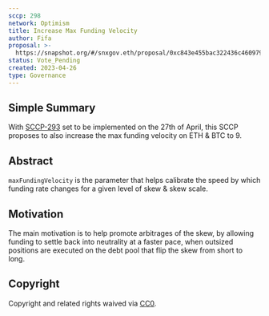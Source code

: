 ```yaml
---
sccp: 298
network: Optimism
title: Increase Max Funding Velocity 
author: Fifa
proposal: >-
  https://snapshot.org/#/snxgov.eth/proposal/0xc843e455bac322436c46097982052442f14723d31fb2eb02506ad8b5ed8cc73d
status: Vote_Pending
created: 2023-04-26
type: Governance
---
```


## Simple Summary

<!--"If you can't explain it simply, you don't understand it well enough." Provide a simplified and layman-accessible explanation of the SCCP.-->

With [SCCP-293](https://sips.synthetix.io/sccp/sccp-293/) set to be implemented on the 27th of April, this SCCP proposes to also increase the max funding velocity on ETH & BTC to 9.

## Abstract

<!--A short (~200 word) description of the variable change proposed.-->
`maxFundingVelocity` is the parameter that helps calibrate the speed by which funding rate changes for a given level of skew & skew scale.


## Motivation

<!--The motivation is critical for SCCPs that want to update variables within Synthetix. It should clearly explain why the existing variable is not incentive aligned. SCCP submissions without sufficient motivation may be rejected outright.-->

The main motivation is to help promote arbitrages of the skew, by allowing funding to settle back into neutrality at a faster pace, when outsized positions are executed on the debt pool that flip the skew from short to long.

## Copyright

Copyright and related rights waived via [CC0](https://creativecommons.org/publicdomain/zero/1.0/).

